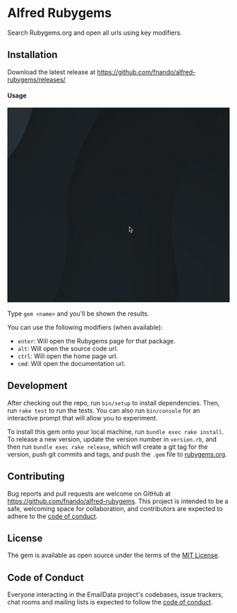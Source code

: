 # Alfred Rubygems

Search Rubygems.org and open all urls using key modifiers.

## Installation

Download the latest release at
https://github.com/fnando/alfred-rubygems/releases/

#### Usage

![Alfred Rubygems Workflow in action](https://github.com/fnando/alfred-rubygems/raw/main/alfred-rubygems.gif)

Type `gem <name>` and you'll be shown the results.

You can use the following modifiers (when available):

- `enter`: Will open the Rubygems page for that package.
- `alt`: Will open the source code url.
- `ctrl`: Will open the home page url.
- `cmd`: Will open the documentation url.

## Development

After checking out the repo, run `bin/setup` to install dependencies. Then, run
`rake test` to run the tests. You can also run `bin/console` for an interactive
prompt that will allow you to experiment.

To install this gem onto your local machine, run `bundle exec rake install`. To
release a new version, update the version number in `version.rb`, and then run
`bundle exec rake release`, which will create a git tag for the version, push
git commits and tags, and push the `.gem` file to
[rubygems.org](https://rubygems.org).

## Contributing

Bug reports and pull requests are welcome on GitHub at
https://github.com/fnando/alfred-rubygems. This project is intended to be a
safe, welcoming space for collaboration, and contributors are expected to adhere
to the
[code of conduct](https://github.com/fnando/alfred-rubygems/blob/main/CODE_OF_CONDUCT.md).

## License

The gem is available as open source under the terms of the
[MIT License](https://opensource.org/licenses/MIT).

## Code of Conduct

Everyone interacting in the EmailData project's codebases, issue trackers, chat
rooms and mailing lists is expected to follow the
[code of conduct](https://github.com/fnando/alfred-rubygems/blob/main/CODE_OF_CONDUCT.md).
